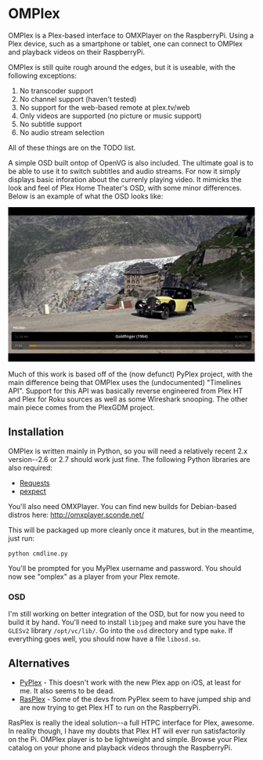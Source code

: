 # OMPlex

OMPlex is a Plex-based interface to OMXPlayer on the RaspberryPi.  Using a Plex
device, such as a smartphone or tablet, one can connect to OMPlex and playback
videos on their RaspberryPi.

OMPlex is still quite rough around the edges, but it is useable, with the
following exceptions:

1. No transcoder support
2. No channel support (haven't tested)
3. No support for the web-based remote at plex.tv/web
4. Only videos are supported (no picture or music support)
5. No subtitle support
6. No audio stream selection

All of these things are on the TODO list.

A simple OSD built ontop of OpenVG is also included.  The ultimate goal is to
be able to use it to switch subtitles and audio streams.  For now it simply
displays basic inforation about the currenly playing video.  It mimicks the
look and feel of Plex Home Theater's OSD, with some minor differences.  Below
is an example of what the OSD looks like:

![alt text](https://github.com/wnielson/omplex/raw/master/osd/screenshots/example1.jpg "OSD Screenshot")

Much of this work is based off of the (now defunct) PyPlex project, with the
main difference being that OMPlex uses the (undocumented) "Timelines API".
Support for this API was basically reverse engineered from Plex HT and Plex
for Roku sources as well as some Wireshark snooping.  The other main piece
comes from the PlexGDM project.

## Installation

OMPlex is written mainly in Python, so you will need a relatively recent
2.x version--2.6 or 2.7 should work just fine.  The following Python libraries
are also required:

* [Requests](https://pypi.python.org/pypi/requests/)
* [pexpect](https://pypi.python.org/pypi/pexpect/)

You'll also need OMXPlayer.  You can find new builds for Debian-based distros
here: http://omxplayer.sconde.net/

This will be packaged up more cleanly once it matures, but in the meantime,
just run:

    python cmdline.py

You'll be prompted for you MyPlex username and password.  You should now see
"omplex" as a player from your Plex remote.

### OSD

I'm still working on better integration of the OSD, but for now you need to build it by hand.
You'll need to install ``libjpeg`` and make sure you have the ``GLESv2`` library ``/opt/vc/lib/``.
Go into the ``osd`` directory and type ``make``.  If everything goes well, you should now have
a file ``libosd.so``.

## Alternatives


* [PyPlex](https://github.com/dalehamel/pyplex) - This doesn't work with the new Plex app on iOS, at least for me.  It also seems to be dead.
* [RasPlex](http://rasplex.com/) - Some of the devs from PyPlex seem to have jumped ship and are now trying to get Plex HT to run on the RaspberryPi.

RasPlex is really the ideal solution--a full HTPC interface for Plex, awesome.
In reality though, I have my doubts that Plex HT will ever run satisfactorily
on the Pi.  OMPlex player is to be lightweight and simple.  Browse your Plex
catalog on your phone and playback videos through the RaspberryPi.
